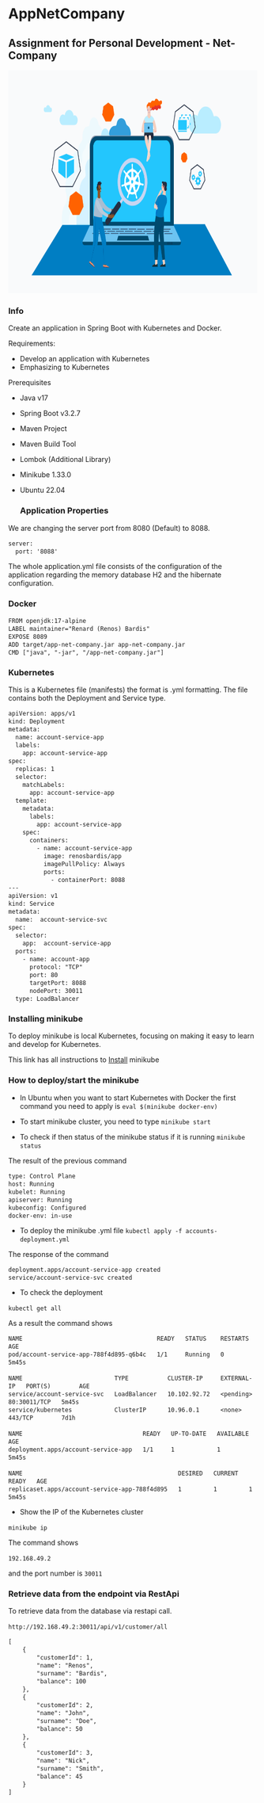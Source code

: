 # AppNetCompany
## Assignment for Personal Development - Net-Company

<p align="center"> 
<img src="https://github.com/BardisRenos/AppNetCompany/blob/main/src/main/java/com/example/app/images/kubernetes.png" width="750" height="450" style=centerme>
</p>

### Info

Create an application in Spring Boot with Kubernetes and Docker.

Requirements:
- Develop an application with Kubernetes
- Emphasizing to Kubernetes

Prerequisites 
- Java v17
- Spring Boot v3.2.7
- Maven Project 
- Maven Build Tool
- Lombok (Additional Library)
- Minikube 1.33.0
- Ubuntu 22.04

  ### Application Properties

We are changing the server port from 8080 (Default) to 8088.

```
server:
  port: '8088'
```
The whole application.yml file consists of the configuration of the application regarding the memory database H2 and the hibernate configuration. 

### Docker

```
FROM openjdk:17-alpine
LABEL maintainer="Renard (Renos) Bardis"
EXPOSE 8089
ADD target/app-net-company.jar app-net-company.jar
CMD ["java", "-jar", "/app-net-company.jar"]
```

### Kubernetes
This is a Kubernetes file (manifests) the format is .yml formatting. The file contains both the Deployment and Service type. 

```
apiVersion: apps/v1
kind: Deployment
metadata:
  name: account-service-app
  labels:
    app: account-service-app
spec:
  replicas: 1
  selector:
    matchLabels:
      app: account-service-app
  template:
    metadata:
      labels:
        app: account-service-app
    spec:
      containers:
        - name: account-service-app
          image: renosbardis/app
          imagePullPolicy: Always
          ports:
            - containerPort: 8088
---
apiVersion: v1
kind: Service
metadata:
  name:  account-service-svc
spec:
  selector:
    app:  account-service-app
  ports:
    - name: account-app
      protocol: "TCP"
      port: 80
      targetPort: 8088
      nodePort: 30011
  type: LoadBalancer
```

### Installing minikube
To deploy minikube is local Kubernetes, focusing on making it easy to learn and develop for Kubernetes.

This link has all instructions to [Install](https://minikube.sigs.k8s.io/docs/start/?arch=%2Flinux%2Fx86-64%2Fstable%2Fbinary+download#Service) minikube 

### How to deploy/start the minikube 
-  In Ubuntu when you want to start Kubernetes with Docker the first command you need to apply is ```eval $(minikube docker-env)```

-  To start minikube cluster, you need to type ```minikube start```

- To check if then status of the minikube status if it is running ```minikube status```

The result of the previous command
```minikube
type: Control Plane
host: Running
kubelet: Running
apiserver: Running
kubeconfig: Configured
docker-env: in-use
```

- To deploy the minikube .yml file
```kubectl apply -f accounts-deployment.yml```

The response of the command 
```
deployment.apps/account-service-app created
service/account-service-svc created
```

- To check the deployment

```kubectl get all ``` 

As a result the command shows 

```
NAME                                      READY   STATUS    RESTARTS   AGE
pod/account-service-app-788f4d895-q6b4c   1/1     Running   0          5m45s

NAME                          TYPE           CLUSTER-IP     EXTERNAL-IP   PORT(S)        AGE
service/account-service-svc   LoadBalancer   10.102.92.72   <pending>     80:30011/TCP   5m45s
service/kubernetes            ClusterIP      10.96.0.1      <none>        443/TCP        7d1h

NAME                                  READY   UP-TO-DATE   AVAILABLE   AGE
deployment.apps/account-service-app   1/1     1            1           5m45s

NAME                                            DESIRED   CURRENT   READY   AGE
replicaset.apps/account-service-app-788f4d895   1         1         1       5m45s
```

- Show the IP of the Kubernetes cluster

```minikube ip```

The command shows 

```192.168.49.2```

and the port number is 
``` 30011 ```

### Retrieve data from the endpoint via RestApi 

To retrieve data from the database via restapi call.  

```http://192.168.49.2:30011/api/v1/customer/all```


```
[
    {
        "customerId": 1,
        "name": "Renos",
        "surname": "Bardis",
        "balance": 100
    },
    {
        "customerId": 2,
        "name": "John",
        "surname": "Doe",
        "balance": 50
    },
    {
        "customerId": 3,
        "name": "Nick",
        "surname": "Smith",
        "balance": 45
    }
]
```

